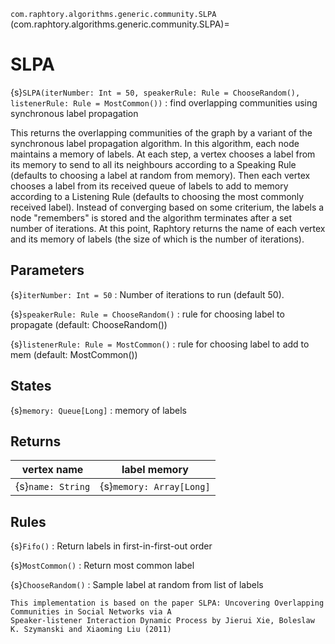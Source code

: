 `com.raphtory.algorithms.generic.community.SLPA`
(com.raphtory.algorithms.generic.community.SLPA)=
# SLPA

{s}`SLPA(iterNumber: Int = 50, speakerRule: Rule = ChooseRandom(), listenerRule: Rule = MostCommon())`
 : find overlapping communities using synchronous label propagation

This returns the overlapping communities of the graph by a variant of the synchronous label propagation algorithm.
In this algorithm, each node maintains a memory of labels. At each step, a vertex chooses a label from its memory
to send to all its neighbours according to a Speaking Rule (defaults to choosing a label at random from memory).
Then each vertex chooses a label from its received queue of labels to add to memory according to a Listening Rule
(defaults to choosing the most commonly received label). Instead of converging based on some criterium, the
labels a node "remembers" is stored and the algorithm terminates after a set number of iterations. At this point,
Raphtory returns the name of each vertex and its memory of labels (the size of which is the number of iterations).

## Parameters

 {s}`iterNumber: Int = 50`
   : Number of iterations to run (default 50).

 {s}`speakerRule: Rule = ChooseRandom()`
   : rule for choosing label to propagate (default: ChooseRandom())

 {s}`listenerRule: Rule = MostCommon()`
   : rule for choosing label to add to mem (default: MostCommon())

## States

 {s}`memory: Queue[Long]`
   : memory of labels

## Returns

 | vertex name       | label memory             |
 | ----------------- | ------------------------ |
 | {s}`name: String` | {s}`memory: Array[Long]` |

## Rules

{s}`Fifo()`
 : Return labels in first-in-first-out order

{s}`MostCommon()`
 : Return most common label

{s}`ChooseRandom()`
 : Sample label at random from list of labels

 ```{note}
 This implementation is based on the paper SLPA: Uncovering Overlapping Communities in Social Networks via A
 Speaker-listener Interaction Dynamic Process by Jierui Xie, Boleslaw K. Szymanski and Xiaoming Liu (2011)
 ```